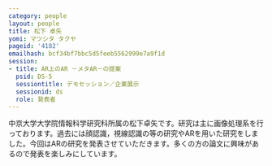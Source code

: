 ```yaml
---
category: people
layout: people
title: 松下 卓矢
yomi: マツシタ タクヤ
pageid: '4182'
emailhash: bcf34bf7bbc5d5feeb5562999e7a9f1d
session:
- title: AR上のAR －メタAR－の提案
  psid: DS-5
  sessiontitle: デモセッション／企業展示
  sessionid: ds
  role: 発表者
---
```

中京大学大学院情報科学研究科所属の松下卓矢です。研究は主に画像処理系を行っております。過去には顔認識，視線認識の等の研究やARを用いた研究をしました。今回はARの研究を発表させていただきます。多くの方の論文に興味があるので発表を楽しみにしています。